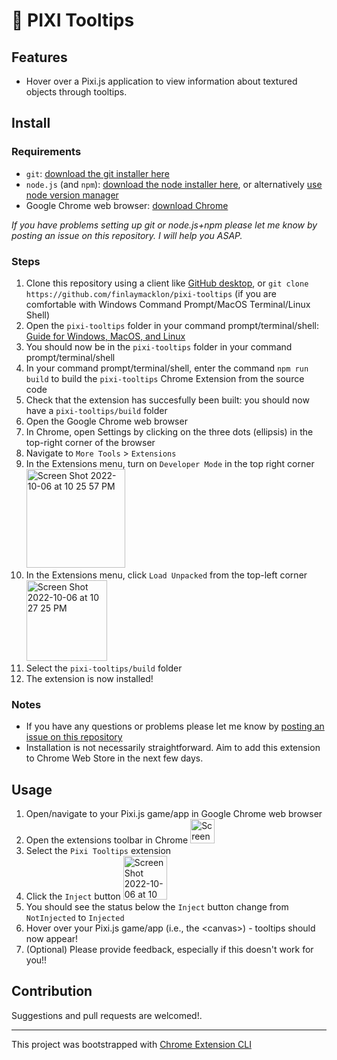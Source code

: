 # 🔎 PIXI Tooltips
## Features

- Hover over a Pixi.js application to view information about textured objects through tooltips.

## Install

### Requirements
- `git`: [download the git installer here](https://git-scm.com/downloads)
- `node.js` (and `npm`): [download the node installer here](https://nodejs.org/en/), or alternatively [use node version manager](https://github.com/nvm-sh/nvm)
- Google Chrome web browser: [download Chrome](https://www.google.com/chrome/dr/download/)

*If you have problems setting up git or node.js+npm please let me know by posting an issue on this repository. I will help you ASAP.*

### Steps
1) Clone this repository using a client like [GitHub desktop](https://docs.github.com/en/desktop/contributing-and-collaborating-using-github-desktop/adding-and-cloning-repositories/cloning-a-repository-from-github-to-github-desktop), or `git clone https://github.com/finlaymacklon/pixi-tooltips` (if you are comfortable with Windows Command Prompt/MacOS Terminal/Linux Shell)
2) Open the `pixi-tooltips` folder in your command prompt/terminal/shell: [Guide for Windows, MacOS, and Linux](https://www.groovypost.com/howto/open-command-window-terminal-window-specific-folder-windows-mac-linux/)
3) You should now be in the `pixi-tooltips` folder in your command prompt/terminal/shell
4) In your command prompt/terminal/shell, enter the command `npm run build` to build the `pixi-tooltips` Chrome Extension from the source code
5) Check that the extension has succesfully been built: you should now have a `pixi-tooltips/build` folder
6) Open the Google Chrome web browser
7) In Chrome, open Settings by clicking on the three dots (ellipsis) in the top-right corner of the browser
8) Navigate to `More Tools` > `Extensions`
9) In the Extensions menu, turn on `Developer Mode` in the top right corner <img width="158" alt="Screen Shot 2022-10-06 at 10 25 57 PM" src="https://user-images.githubusercontent.com/49216954/194461562-a4548ae3-ba94-4c05-846c-9a8567b7c0ac.png">
10) In the Extensions menu, click `Load Unpacked` from the top-left corner <img width="129" alt="Screen Shot 2022-10-06 at 10 27 25 PM" src="https://user-images.githubusercontent.com/49216954/194461736-0ad2ef41-44a9-4a15-a752-7fa46a89bd89.png">
11) Select the `pixi-tooltips/build` folder
12) The extension is now installed!

### Notes
- If you have any questions or problems please let me know by [posting an issue on this repository](https://github.com/finlaymacklon/pixi-tooltips/issues/new)
- Installation is not necessarily straightforward. Aim to add this extension to Chrome Web Store in the next few days.

## Usage
1) Open/navigate to your Pixi.js game/app in Google Chrome web browser
2) Open the extensions toolbar in Chrome <img width="39" alt="Screen Shot 2022-10-06 at 10 28 59 PM" src="https://user-images.githubusercontent.com/49216954/194461889-1eca28e0-93fe-426f-bed1-a770a0d0cad7.png">
3) Select the `Pixi Tooltips` extension
4) Click the `Inject` button <img width="70" alt="Screen Shot 2022-10-06 at 10 30 45 PM" src="https://user-images.githubusercontent.com/49216954/194462083-eb0f1fc1-c12a-4f01-b1fe-0d6b05bd3350.png">
5) You should see the status below the `Inject` button change from `NotInjected` to `Injected`
6) Hover over your Pixi.js game/app (i.e., the \<canvas\>) - tooltips should now appear!
7) (Optional) Please provide feedback, especially if this doesn't work for you!!

## Contribution

Suggestions and pull requests are welcomed!.

---

This project was bootstrapped with [Chrome Extension CLI](https://github.com/dutiyesh/chrome-extension-cli)
